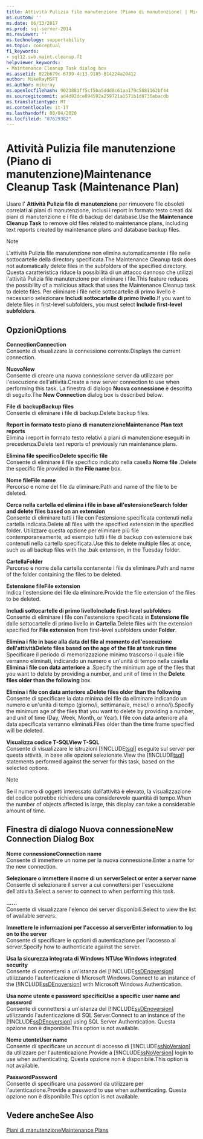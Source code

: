 ```yaml
---
title: Attività Pulizia file manutenzione (Piano di manutenzione) | Microsoft Docs
ms.custom: ''
ms.date: 06/13/2017
ms.prod: sql-server-2014
ms.reviewer: ''
ms.technology: supportability
ms.topic: conceptual
f1_keywords:
- sql12.swb.maint.cleanup.f1
helpviewer_keywords:
- Maintenance Cleanup Task dialog box
ms.assetid: 022b679c-6799-4c13-9185-814224a20412
author: MikeRayMSFT
ms.author: mikeray
ms.openlocfilehash: 9023881ff5cf5ba5ddd8c61aa179c5881162bf44
ms.sourcegitcommit: ad4d92dce894592a259721a1571b1d8736abacdb
ms.translationtype: MT
ms.contentlocale: it-IT
ms.lasthandoff: 08/04/2020
ms.locfileid: "87629382"
---
```

# <a name="maintenance-cleanup-task-maintenance-plan"></a><span data-ttu-id="be93b-102">Attività Pulizia file manutenzione (Piano di manutenzione)</span><span class="sxs-lookup"><span data-stu-id="be93b-102">Maintenance Cleanup Task (Maintenance Plan)</span></span>
  <span data-ttu-id="be93b-103">Usare l' **Attività Pulizia file di manutenzione** per rimuovere file obsoleti correlati ai piani di manutenzione, inclusi i report in formato testo creati dai piani di manutenzione e i file di backup del database.</span><span class="sxs-lookup"><span data-stu-id="be93b-103">Use the **Maintenance Cleanup Task** to remove old files related to maintenance plans, including text reports created by maintenance plans and database backup files.</span></span>  
  
> [!NOTE]  
>  <span data-ttu-id="be93b-104">L'attività Pulizia file manutenzione non elimina automaticamente i file nelle sottocartelle della directory specificata.</span><span class="sxs-lookup"><span data-stu-id="be93b-104">The Maintenance Cleanup task does not automatically delete files in the subfolders of the specified directory.</span></span> <span data-ttu-id="be93b-105">Questa caratteristica riduce la possibilità di un attacco dannoso che utilizzi l'attività Pulizia file manutenzione per eliminare i file.</span><span class="sxs-lookup"><span data-stu-id="be93b-105">This feature reduces the possibility of a malicious attack that uses the Maintenance Cleanup task to delete files.</span></span> <span data-ttu-id="be93b-106">Per eliminare i file nelle sottocartelle di primo livello è necessario selezionare **Includi sottocartelle di primo livello**.</span><span class="sxs-lookup"><span data-stu-id="be93b-106">If you want to delete files in first-level subfolders, you must select **Include first-level subfolders**.</span></span>  
  
## <a name="options"></a><span data-ttu-id="be93b-107">Opzioni</span><span class="sxs-lookup"><span data-stu-id="be93b-107">Options</span></span>  
 <span data-ttu-id="be93b-108">**Connection**</span><span class="sxs-lookup"><span data-stu-id="be93b-108">**Connection**</span></span>  
 <span data-ttu-id="be93b-109">Consente di visualizzare la connessione corrente.</span><span class="sxs-lookup"><span data-stu-id="be93b-109">Displays the current connection.</span></span>  
  
 <span data-ttu-id="be93b-110">**Nuovo**</span><span class="sxs-lookup"><span data-stu-id="be93b-110">**New**</span></span>  
 <span data-ttu-id="be93b-111">Consente di creare una nuova connessione server da utilizzare per l'esecuzione dell'attività.</span><span class="sxs-lookup"><span data-stu-id="be93b-111">Create a new server connection to use when performing this task.</span></span> <span data-ttu-id="be93b-112">La finestra di dialogo **Nuova connessione** è descritta di seguito.</span><span class="sxs-lookup"><span data-stu-id="be93b-112">The **New Connection** dialog box is described below.</span></span>  
  
 <span data-ttu-id="be93b-113">**File di backup**</span><span class="sxs-lookup"><span data-stu-id="be93b-113">**Backup files**</span></span>  
 <span data-ttu-id="be93b-114">Consente di eliminare i file di backup.</span><span class="sxs-lookup"><span data-stu-id="be93b-114">Delete backup files.</span></span>  
  
 <span data-ttu-id="be93b-115">**Report in formato testo piano di manutenzione**</span><span class="sxs-lookup"><span data-stu-id="be93b-115">**Maintenance Plan text reports**</span></span>  
 <span data-ttu-id="be93b-116">Elimina i report in formato testo relativi a piani di manutenzione eseguiti in precedenza.</span><span class="sxs-lookup"><span data-stu-id="be93b-116">Delete text reports of previously run maintenance plans.</span></span>  
  
 <span data-ttu-id="be93b-117">**Elimina file specifico**</span><span class="sxs-lookup"><span data-stu-id="be93b-117">**Delete specific file**</span></span>  
 <span data-ttu-id="be93b-118">Consente di eliminare il file specifico indicato nella casella **Nome file** .</span><span class="sxs-lookup"><span data-stu-id="be93b-118">Delete the specific file provided in the **File name** box.</span></span>  
  
 <span data-ttu-id="be93b-119">**Nome file**</span><span class="sxs-lookup"><span data-stu-id="be93b-119">**File name**</span></span>  
 <span data-ttu-id="be93b-120">Percorso e nome del file da eliminare.</span><span class="sxs-lookup"><span data-stu-id="be93b-120">Path and name of the file to be deleted.</span></span>  
  
 <span data-ttu-id="be93b-121">**Cerca nella cartella ed elimina i file in base all'estensione**</span><span class="sxs-lookup"><span data-stu-id="be93b-121">**Search folder and delete files based on an extension**</span></span>  
 <span data-ttu-id="be93b-122">Consente di eliminare tutti i file con l'estensione specificata contenuti nella cartella indicata.</span><span class="sxs-lookup"><span data-stu-id="be93b-122">Delete all files with the specified extension in the specified folder.</span></span> <span data-ttu-id="be93b-123">Utilizzare questa opzione per eliminare più file contemporaneamente, ad esempio tutti i file di backup con estensione bak contenuti nella cartella specificata.</span><span class="sxs-lookup"><span data-stu-id="be93b-123">Use this to delete multiple files at once, such as all backup files with the .bak extension, in the Tuesday folder.</span></span>  
  
 <span data-ttu-id="be93b-124">**Cartella**</span><span class="sxs-lookup"><span data-stu-id="be93b-124">**Folder**</span></span>  
 <span data-ttu-id="be93b-125">Percorso e nome della cartella contenente i file da eliminare.</span><span class="sxs-lookup"><span data-stu-id="be93b-125">Path and name of the folder containing the files to be deleted.</span></span>  
  
 <span data-ttu-id="be93b-126">**Estensione file**</span><span class="sxs-lookup"><span data-stu-id="be93b-126">**File extension**</span></span>  
 <span data-ttu-id="be93b-127">Indica l'estensione dei file da eliminare.</span><span class="sxs-lookup"><span data-stu-id="be93b-127">Provide the file extension of the files to be deleted.</span></span>  
  
 <span data-ttu-id="be93b-128">**Includi sottocartelle di primo livello**</span><span class="sxs-lookup"><span data-stu-id="be93b-128">**Include first-level subfolders**</span></span>  
 <span data-ttu-id="be93b-129">Consente di eliminare i file con l'estensione specificata in **Estensione file** dalle sottocartelle di primo livello in **Cartella**.</span><span class="sxs-lookup"><span data-stu-id="be93b-129">Delete files with the extension specified for **File extension** from first-level subfolders under **Folder**.</span></span>  
  
 <span data-ttu-id="be93b-130">**Elimina i file in base alla data del file al momento dell'esecuzione dell'attività**</span><span class="sxs-lookup"><span data-stu-id="be93b-130">**Delete files based on the age of the file at task run time**</span></span>  
 <span data-ttu-id="be93b-131">Specificare il periodo di memorizzazione minimo trascorso il quale i file verranno eliminati, indicando un numero e un'unità di tempo nella casella **Elimina i file con data anteriore a** .</span><span class="sxs-lookup"><span data-stu-id="be93b-131">Specify the minimum age of the files that you want to delete by providing a number, and unit of time in the **Delete files older than the following** box.</span></span>  
  
 <span data-ttu-id="be93b-132">**Elimina i file con data anteriore a**</span><span class="sxs-lookup"><span data-stu-id="be93b-132">**Delete files older than the following**</span></span>  
 <span data-ttu-id="be93b-133">Consente di specificare la data minima dei file da eliminare indicando un numero e un'unità di tempo (giorno/i, settimana/e, mese/i o anno/i).</span><span class="sxs-lookup"><span data-stu-id="be93b-133">Specify the minimum age of the files that you want to delete by providing a number, and unit of time (Day, Week, Month, or Year).</span></span> <span data-ttu-id="be93b-134">I file con data anteriore alla data specificata verranno eliminati.</span><span class="sxs-lookup"><span data-stu-id="be93b-134">Files older than the time frame specified will be deleted.</span></span>  
  
 <span data-ttu-id="be93b-135">**Visualizza codice T-SQL**</span><span class="sxs-lookup"><span data-stu-id="be93b-135">**View T-SQL**</span></span>  
 <span data-ttu-id="be93b-136">Consente di visualizzare le istruzioni [!INCLUDE[tsql](../../includes/tsql-md.md)] eseguite sul server per questa attività, in base alle opzioni selezionate.</span><span class="sxs-lookup"><span data-stu-id="be93b-136">View the [!INCLUDE[tsql](../../includes/tsql-md.md)] statements performed against the server for this task, based on the selected options.</span></span>  
  
> [!NOTE]  
>  <span data-ttu-id="be93b-137">Se il numero di oggetti interessato dall'attività è elevato, la visualizzazione del codice potrebbe richiedere una considerevole quantità di tempo.</span><span class="sxs-lookup"><span data-stu-id="be93b-137">When the number of objects affected is large, this display can take a considerable amount of time.</span></span>  
  
## <a name="new-connection-dialog-box"></a><span data-ttu-id="be93b-138">Finestra di dialogo Nuova connessione</span><span class="sxs-lookup"><span data-stu-id="be93b-138">New Connection Dialog Box</span></span>  
 <span data-ttu-id="be93b-139">**Nome connessione**</span><span class="sxs-lookup"><span data-stu-id="be93b-139">**Connection name**</span></span>  
 <span data-ttu-id="be93b-140">Consente di immettere un nome per la nuova connessione.</span><span class="sxs-lookup"><span data-stu-id="be93b-140">Enter a name for the new connection.</span></span>  
  
 <span data-ttu-id="be93b-141">**Selezionare o immettere il nome di un server**</span><span class="sxs-lookup"><span data-stu-id="be93b-141">**Select or enter a server name**</span></span>  
 <span data-ttu-id="be93b-142">Consente di selezionare il server a cui connettersi per l'esecuzione dell'attività.</span><span class="sxs-lookup"><span data-stu-id="be93b-142">Select a server to connect to when performing this task.</span></span>  
  
 <span data-ttu-id="be93b-143">**...**</span><span class="sxs-lookup"><span data-stu-id="be93b-143">**...**</span></span>  
 <span data-ttu-id="be93b-144">Consente di visualizzare l'elenco dei server disponibili.</span><span class="sxs-lookup"><span data-stu-id="be93b-144">Select to view the list of available servers.</span></span>  
  
 <span data-ttu-id="be93b-145">**Immettere le informazioni per l'accesso al server**</span><span class="sxs-lookup"><span data-stu-id="be93b-145">**Enter information to log on to the server**</span></span>  
 <span data-ttu-id="be93b-146">Consente di specificare le opzioni di autenticazione per l'accesso al server.</span><span class="sxs-lookup"><span data-stu-id="be93b-146">Specify how to authenticate against the server.</span></span>  
  
 <span data-ttu-id="be93b-147">**Usa la sicurezza integrata di Windows NT**</span><span class="sxs-lookup"><span data-stu-id="be93b-147">**Use Windows integrated security**</span></span>  
 <span data-ttu-id="be93b-148">Consente di connettersi a un'istanza del [!INCLUDE[ssDEnoversion](../../includes/ssdenoversion-md.md)] utilizzando l'autenticazione di Microsoft Windows.</span><span class="sxs-lookup"><span data-stu-id="be93b-148">Connect to an instance of the [!INCLUDE[ssDEnoversion](../../includes/ssdenoversion-md.md)] with Microsoft Windows Authentication.</span></span>  
  
 <span data-ttu-id="be93b-149">**Usa nome utente e password specifici**</span><span class="sxs-lookup"><span data-stu-id="be93b-149">**Use a specific user name and password**</span></span>  
 <span data-ttu-id="be93b-150">Consente di connettersi a un'istanza del [!INCLUDE[ssDEnoversion](../../includes/ssdenoversion-md.md)] utilizzando l'autenticazione di SQL Server.</span><span class="sxs-lookup"><span data-stu-id="be93b-150">Connect to an instance of the [!INCLUDE[ssDEnoversion](../../includes/ssdenoversion-md.md)] using SQL Server Authentication.</span></span> <span data-ttu-id="be93b-151">Questa opzione non è disponibile.</span><span class="sxs-lookup"><span data-stu-id="be93b-151">This option is not available.</span></span>  
  
 <span data-ttu-id="be93b-152">**Nome utente**</span><span class="sxs-lookup"><span data-stu-id="be93b-152">**User name**</span></span>  
 <span data-ttu-id="be93b-153">Consente di specificare un account di accesso di [!INCLUDE[ssNoVersion](../../includes/ssnoversion-md.md)] da utilizzare per l'autenticazione.</span><span class="sxs-lookup"><span data-stu-id="be93b-153">Provide a [!INCLUDE[ssNoVersion](../../includes/ssnoversion-md.md)] login to use when authenticating.</span></span> <span data-ttu-id="be93b-154">Questa opzione non è disponibile.</span><span class="sxs-lookup"><span data-stu-id="be93b-154">This option is not available.</span></span>  
  
 <span data-ttu-id="be93b-155">**Password**</span><span class="sxs-lookup"><span data-stu-id="be93b-155">**Password**</span></span>  
 <span data-ttu-id="be93b-156">Consente di specificare una password da utilizzare per l'autenticazione.</span><span class="sxs-lookup"><span data-stu-id="be93b-156">Provide a password to use when authenticating.</span></span> <span data-ttu-id="be93b-157">Questa opzione non è disponibile.</span><span class="sxs-lookup"><span data-stu-id="be93b-157">This option is not available.</span></span>  
  
## <a name="see-also"></a><span data-ttu-id="be93b-158">Vedere anche</span><span class="sxs-lookup"><span data-stu-id="be93b-158">See Also</span></span>  
 [<span data-ttu-id="be93b-159">Piani di manutenzione</span><span class="sxs-lookup"><span data-stu-id="be93b-159">Maintenance Plans</span></span>](maintenance-plans.md)  
  
  
